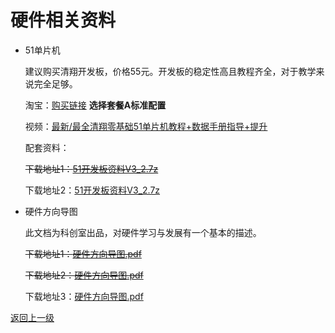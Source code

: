 # 硬件相关资料

- 51单片机

  建议购买清翔开发板，价格55元。开发板的稳定性高且教程齐全，对于教学来说完全足够。

  淘宝：[购买链接](https://item.taobao.com/item.htm?id=39389930175)   **选择套餐A标准配置**

  视频：[最新/最全清翔零基础51单片机教程+数据手册指导+提升](https://www.bilibili.com/video/BV1nt411f7To)

  配套资料：

  ~~下载地址1：[51开发板资料V3_2.7z](https://cdu20-ce-1257520229.cos.ap-chengdu.myqcloud.com/CDU20-CE/00_%E5%BC%80%E5%AD%A6%E5%89%8D%E5%87%86%E5%A4%87/02_%E8%B5%84%E6%96%99/01_%E7%A1%AC%E4%BB%B6/51%E5%BC%80%E5%8F%91%E6%9D%BF%E8%B5%84%E6%96%99V3_2.7z?q-sign-algorithm=sha1&q-ak=AKIDjOznEfcDML9nIdTZCf4OaheQ2VoyqxiI&q-sign-time=1602685293;1605277293&q-key-time=1602685293;1605277293&q-header-list=&q-url-param-list=&q-signature=fe79a2674f7a1acbd6a284b1ea41c3464fb97758)~~

  下载地址2：[51开发板资料V3_2.7z](https://share.weiyun.com/jtmYimEM)

- 硬件方向导图

	此文档为科创室出品，对硬件学习与发展有一个基本的描述。
	
	~~下载地址1：[硬件方向导图.pdf](https://cdu20-ce-1257520229.cos.ap-chengdu.myqcloud.com/CDU20-CE/00_%E5%BC%80%E5%AD%A6%E5%89%8D%E5%87%86%E5%A4%87/02_%E8%B5%84%E6%96%99/01_%E7%A1%AC%E4%BB%B6/%E7%A1%AC%E4%BB%B6%E6%96%B9%E5%90%91%E5%AF%BC%E5%9B%BE.pdf?q-sign-algorithm=sha1&q-ak=AKIDjOznEfcDML9nIdTZCf4OaheQ2VoyqxiI&q-sign-time=1602685331;1605277331&q-key-time=1602685331;1605277331&q-header-list=&q-url-param-list=&q-signature=ed29258badbebc4a49f9457414591062e4c1514c)~~
	
	~~下载地址2：[硬件方向导图.pdf](http://193.112.54.212:6081/api/public/dl/jsIkulMl/%E7%A1%AC%E4%BB%B6%E6%96%B9%E5%90%91%E5%AF%BC%E5%9B%BE.pdf)~~

  下载地址3：[硬件方向导图.pdf](https://cs-ans.chaoxing.com/download/0ca9830c211eefb67da74650d958a155)

[返回上一级](../README.md)